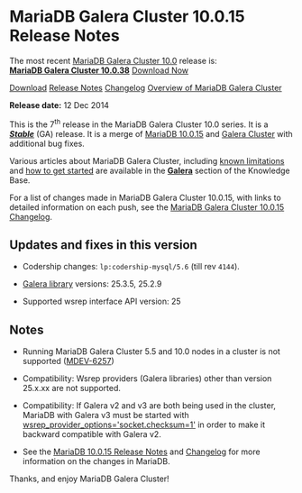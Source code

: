 # MariaDB Galera Cluster 10.0.15 Release Notes

The most recent [MariaDB Galera Cluster 10.0](/kb/en/galera/) release is:<br>
<span class="cstm-style lead"><strong>[MariaDB Galera Cluster 10.0.38](/replication/galera-cluster/mariadb-galera-cluster-releases/mariadb-galera-100-release-notes/mariadb-galera-cluster-10038-release-notes/)</strong> [Download<span>&nbsp;</span>Now](https://downloads.mariadb.org/mariadb-galera/10.0)</span>

[Download](http://downloads.mariadb.org/mariadb-galera/10.0.15)
[Release Notes](/replication/galera-cluster/mariadb-galera-cluster-releases/mariadb-galera-100-release-notes/mariadb-galera-cluster-10015-release-notes/)
[Changelog](/replication/galera-cluster/mariadb-galera-cluster-releases/mariadb-galera-100-changelogs/mariadb-galera-cluster-10015-changelog/)
[Overview of MariaDB Galera Cluster](/replication/galera-cluster/what-is-mariadb-galera-cluster/)

<strong>Release date:</strong> 12 Dec 2014

This is the 7<sup>th</sup> release in the MariaDB Galera Cluster 10.0 series. It is a
<strong><em>[Stable](/kb/en/release-criteria/)</em></strong> (GA) release.  It is a merge of [MariaDB 10.0.15](/kb/en/mariadb-10015-release-notes/)
and [Galera Cluster](http://codership.com/content/using-galera-cluster) with
additional bug fixes.

Various articles about MariaDB Galera Cluster, including
[known limitations](/replication/galera-cluster/mariadb-galera-cluster-known-limitations/) and
[how to get started](/replication/galera-cluster/getting-started-with-mariadb-galera-cluster/) are
available in the <strong>[Galera](/kb/en/galera/)</strong> section of the Knowledge Base.

For a list of changes made in MariaDB Galera Cluster 10.0.15, with links to
detailed information on each push, see the
[MariaDB Galera Cluster 10.0.15 Changelog](/replication/galera-cluster/mariadb-galera-cluster-releases/mariadb-galera-100-changelogs/mariadb-galera-cluster-10015-changelog/).

## Updates and fixes in this version

- Codership changes: `lp:codership-mysql/5.6` (till rev `4144`).

- [Galera library](http://codership.com/content/using-galera-cluster)
  versions: 25.3.5, 25.2.9

- Supported wsrep interface API version: 25

## Notes

- Running MariaDB Galera Cluster 5.5 and 10.0 nodes in a cluster is not
  supported ([MDEV-6257](https://jira.mariadb.org/browse/MDEV-6257))

- Compatibility: Wsrep providers (Galera libraries) other than version 25.x.xx
  are not supported.

- Compatibility: If Galera v2 and v3 are both being used in the cluster,
  MariaDB with Galera v3 must be started with
  [wsrep_provider_options='socket.checksum=1'](/kb/en/wsrep_provider_options/#socketchecksum)
  in order to make it backward compatible with Galera v2.

- See the [MariaDB 10.0.15 Release Notes](/kb/en/mariadb-10015-release-notes/) and
  [Changelog](/kb/en/mariadb-10015-changelog/) for more information on the changes in
  MariaDB.

Thanks, and enjoy MariaDB Galera Cluster!